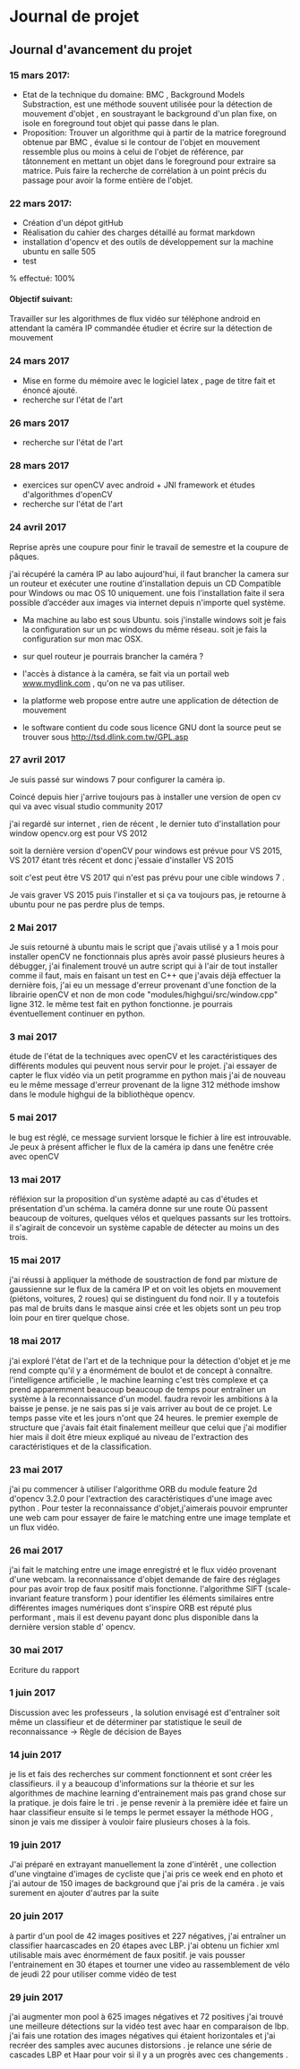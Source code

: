 
# Journal de projet


## Journal d'avancement du projet
### 15 mars 2017:
- Etat de la technique du domaine: 
BMC , Background Models Substraction, est une méthode souvent utilisée pour la détection de mouvement d'objet , en soustrayant le background d'un plan fixe, on isole en foreground tout objet qui passe dans le plan.   
- Proposition: 
Trouver un algorithme qui à partir de la matrice foreground obtenue par BMC , évalue si le contour de l'objet en mouvement ressemble plus ou moins à celui de l'objet de référence, par tâtonnement en mettant un objet dans le foreground pour extraire sa matrice. Puis faire la recherche de corrélation à un point précis du passage pour avoir la forme entière de l'objet.

### 22 mars 2017:
- Création d'un dépot gitHub 
- Réalisation du cahier des charges détaillé au format markdown
- installation d'opencv et des outils de développement sur la machine ubuntu en salle 505
- test 

% effectué:
100%
#### Objectif suivant:

Travailler sur les algorithmes de flux vidéo sur téléphone android en attendant la caméra IP commandée 
étudier et écrire sur la détection de mouvement 
### 24 mars 2017
- Mise en forme du mémoire avec le logiciel latex , page de titre fait et énoncé ajouté.
- recherche sur l'état de l'art
### 26 mars 2017
- recherche sur l'état de l'art 
### 28 mars 2017
- exercices sur openCV avec android + JNI framework et études d'algorithmes d'openCV
- recherche sur l'état de l'art 
### 24 avril 2017
Reprise après une coupure pour finir le travail de semestre et la coupure de pâques. 

j'ai récupéré la caméra IP au labo aujourd'hui, il faut brancher la camera sur un routeur et exécuter une routine d'installation depuis un CD Compatible pour Windows ou mac OS 10 uniquement.  une fois l'installation faite il sera possible d’accéder aux images via internet depuis n'importe quel système.

- Ma machine au labo est sous Ubuntu. sois j'installe windows soit je fais la configuration sur un pc windows du même réseau. soit je fais la configuration sur mon mac OSX.

- sur quel routeur je pourrais brancher la caméra ?

- l'accès à distance à la caméra, se fait via un portail web www.mydlink.com , qu'on ne va pas utiliser.

- la platforme web propose entre autre une application de détection de mouvement 

- le software contient du code sous licence GNU dont la source peut se trouver sous 
http://tsd.dlink.com.tw/GPL.asp

### 27 avril 2017
Je suis passé sur windows 7 pour configurer la caméra ip.

Coincé depuis hier j'arrive toujours pas à installer une version de open cv qui va avec visual studio community 2017

j'ai regardé sur internet , rien de récent , le dernier tuto d'installation pour window opencv.org est pour VS 2012

soit la dernière version  d'openCV pour windows est prévue pour VS 2015, VS 2017 étant très récent et donc j'essaie d'installer VS 2015

soit c'est peut être VS 2017 qui n'est pas prévu pour une cible windows 7 .

Je vais graver VS 2015 puis l'installer et si ça va toujours pas, je retourne à ubuntu pour ne pas perdre plus de temps.

### 2 Mai 2017

Je suis retourné à ubuntu mais le script que j'avais utilisé y a 1 mois pour installer openCV ne fonctionnais plus après avoir passé plusieurs heures à débugger, j'ai finalement trouvé un autre script qui à l'air de tout installer comme il faut, mais en faisant un test en C++ que j'avais déjà effectuer la dernière fois, j'ai eu un message d'erreur provenant d'une fonction de la librairie openCV et non de mon code "modules/highgui/src/window.cpp" ligne 312.
le même test fait en python fonctionne. je pourrais éventuellement continuer en python.

### 3 mai 2017

étude de l'état de la techniques avec openCV et les caractéristiques des différents modules qui peuvent nous servir pour le projet. 
j'ai essayer de capter le flux vidéo via un petit programme en python mais j'ai de nouveau eu le même message d'erreur provenant de la ligne 312 méthode imshow dans le module highgui de la bibliothèque opencv.

### 5 mai 2017

le bug est réglé, ce message survient lorsque le fichier à lire est introuvable.
Je peux à présent afficher le flux de la caméra ip dans une fenêtre crée avec openCV

### 13 mai 2017

réfléxion sur la proposition d'un système adapté au cas d'études et présentation d'un schéma. la caméra donne sur une route Où passent beaucoup de voitures, quelques vélos et quelques passants sur les trottoirs. il s'agirait de concevoir un système capable de détecter au moins un des trois.

### 15 mai 2017

j'ai réussi à appliquer la méthode de soustraction de fond par mixture de gaussienne sur le flux de la caméra IP et on voit les objets en mouvement (piétons, voitures, 2 roues) qui se distinguent du fond noir. Il y a toutefois pas mal de bruits dans le masque ainsi crée et les objets sont un peu trop loin pour en tirer quelque chose. 

### 18 mai 2017

j'ai exploré l'état de l'art et de la technique pour la détection d'objet et je me rend compte qu'il y a énormément de boulot et de concept à connaître. l'intelligence artificielle , le machine learning c'est très complexe et ça prend apparemment beaucoup beaucoup  de temps pour entraîner un  système à la reconnaissance d'un model. faudra revoir les ambitions à la baisse je pense. je ne sais pas si je vais arriver au bout de ce projet. Le temps passe vite et les jours n'ont que 24 heures.
le premier exemple de structure que j'avais fait était finalement meilleur que celui que j'ai modifier hier mais il doit être  mieux expliqué au niveau de l'extraction des caractéristiques et de la classification.

### 23 mai 2017

j'ai pu commencer à utiliser l'algorithme ORB du module feature 2d d'opencv 3.2.0  pour l'extraction des caractéristiques d'une image avec python .
Pour tester la reconnaissance d'objet,j'aimerais pouvoir emprunter une web cam pour essayer de faire le matching entre une image template et un flux vidéo.

### 26 mai 2017

j'ai fait le matching entre une image enregistré et le flux vidéo provenant d'une webcam. la reconnaissance d'objet demande de faire des réglages pour pas avoir trop de faux positif mais fonctionne. l'algorithme SIFT (scale-invariant feature transform ) pour identifier les éléments similaires entre différentes images numériques dont s'inspire ORB est réputé plus performant , mais il est devenu payant donc plus disponible dans la dernière version stable d' opencv.   

### 30 mai 2017

Ecriture du rapport 

### 1 juin 2017

Discussion avec les professeurs , la solution envisagé est d'entraîner soit même un classifieur et de déterminer par statistique le seuil de reconnaissance -> Règle de décision de Bayes  
### 14 juin 2017

je lis et fais des recherches sur comment fonctionnent et sont créer les classifieurs. il y a beaucoup d'informations sur la théorie et sur les algorithmes de machine learning d'entrainement mais pas grand chose sur la pratique. je dois faire le tri . je pense revenir à la première idée et faire un haar classifieur ensuite si le temps le permet essayer la méthode HOG , sinon je vais me dissiper à vouloir faire plusieurs choses à la fois.  
### 19 juin 2017

J'ai préparé en extrayant manuellement la zone d'intérêt , une collection d'une vingtaine d'images de cycliste que j'ai pris ce week end en photo
et j'ai autour de 150 images de background que j'ai pris de la caméra . je vais surement en ajouter d'autres par la suite 
### 20 juin 2017

  à partir d'un pool de 42 images positives et 227 négatives, j'ai entraîner un classifier haarcascades en 20 étapes  avec LBP. 
 j'ai obtenu un fichier xml utilisable mais avec énormément de faux positif.
 je vais pousser l'entrainement en 30 étapes et tourner une video au rassemblement de vélo de jeudi 22 pour utiliser comme vidéo de test 
 
### 29 juin 2017

j'ai augmenter mon pool à 625 images négatives et 72 positives j'ai trouvé une meilleure détections sur la vidéo test avec haar en comparaison de lbp. 
j'ai fais une rotation des images négatives qui étaient horizontales et j'ai recréer des samples avec aucunes distorsions .
je relance une série de cascades LBP et Haar pour voir si il y a un progrès avec ces changements . 
